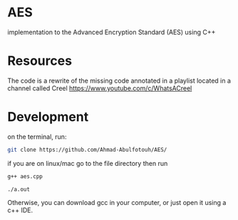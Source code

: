 # AES
implementation to the Advanced Encryption Standard (AES) using C++

# Resources
The code is a rewrite of the missing code annotated in a playlist located in a channel called Creel https://www.youtube.com/c/WhatsACreel

# Development
on the terminal, run:
```bash
git clone https://github.com/Ahmad-Abulfotouh/AES/
```
if you are on linux/mac go to the file directory then run

```bash
g++ aes.cpp
```
```bash
./a.out
```
Otherwise, you can download gcc in your computer, or just open it using a c++ IDE.

